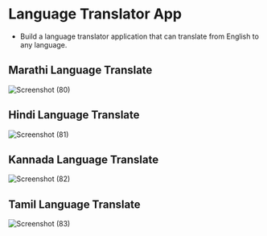 # Language Translator App

* Build a language translator application that can translate from English to any language. 



## Marathi Language Translate
![Screenshot (80)](https://github.com/omkarkulkarni2704/Language-Translator-App/assets/89896505/0548b92e-1a1e-40f8-a55b-d45f2d7e5972) 

 ## Hindi Language Translate
 ![Screenshot (81)](https://github.com/omkarkulkarni2704/Language-Translator-App/assets/89896505/8168ffe8-f49f-48d7-af3d-931559f89893)

## Kannada Language Translate
 ![Screenshot (82)](https://github.com/omkarkulkarni2704/Language-Translator-App/assets/89896505/4f3e6236-8501-4d9b-82c2-3e32132796cd)

## Tamil Language Translate
 ![Screenshot (83)](https://github.com/omkarkulkarni2704/Language-Translator-App/assets/89896505/7d19a314-a6da-42fe-8081-cbae06b3e55d)

 

